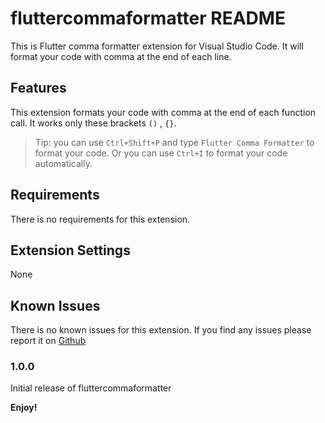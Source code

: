# fluttercommaformatter README

This is Flutter comma formatter extension for Visual Studio Code. It will format your code with comma at the end of each line.

## Features

This extension formats your code with comma at the end of each function call. It works only these brackets `()` , `{}`.


> Tip: you can use `Ctrl+Shift+P` and type `Flutter Comma Formatter` to format your code. Or you can use `Ctrl+I` to format your code automatically.

## Requirements

There is no requirements for this extension.

## Extension Settings

None

## Known Issues

There is no known issues for this extension. If you find any issues please report it on [Github](https://github.com/Sanjarbek17/fluttercommaformatter)

### 1.0.0

Initial release of fluttercommaformatter


**Enjoy!**
